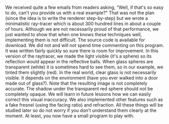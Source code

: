 We received quite a few emails from readers asking, "Well, if that's so easy to do, can't you provide us with a real example?" That was not the plan (since the idea is to write the renderer step-by-step) but we wrote a minimalistic ray-tracer which is about 300 hundred lines in about a couple of hours. Although we are not necessarily proud of that performance, we just wanted to show that when one knows these techniques well, implementing them is not difficult. The source code is available for download. We did not and will not spend time commenting on this program. It was written fairly quickly so sure there is room for improvement. In this version of the raytracer, we made the light visible (it's a sphere) so its reflection would appear in the reflective balls. When glass spheres are transparent (white) it is sometimes hard to see them, so in our example, we tinted them slightly (red). In the real world, clear glass is not necessarily visible. It depends on the environment (have you ever walked into a door made out of glass?). Note that the resulting image is not completely accurate. The shadow under the transparent red sphere should not be completely opaque. We will learn in future lessons how we can easily correct this visual inaccuracy. We also implemented other features such as a fake fresnel (using the facing ratio) and refraction. All these things will be studied later so do not worry if you don't understand them clearly at the moment. At least, you now have a small program to play with.